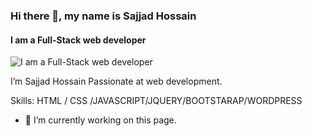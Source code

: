 ### Hi there 👋, my name is Sajjad Hossain
#### I am a Full-Stack web developer
![I am a Full-Stack web developer](https://www.facebook.com/photo/?fbid=1356129424783630&set=a.249092802153970)

I’m Sajjad Hossain Passionate at web development.

Skills:  HTML / CSS /JAVASCRIPT/JQUERY/BOOTSTARAP/WORDPRESS

- 🔭 I’m currently working on this page. 




